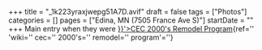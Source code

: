 +++
title = "_1k223yraxjwepg51A7D.avif"
draft = false
tags = ["Photos"]
categories = []
pages = ["Edina, MN (7505 France Ave S)"]
startDate = ""
+++
Main entry when they were [}}'>CEC 2000's Remodel Program](%22%7B%7B%3C){ref='' 'wiki='' cec='' 2000's='' remodel='' program'=''}
